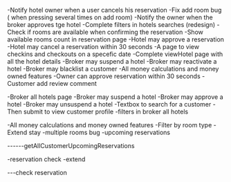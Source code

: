 -Notify hotel owner when a user cancels his reservation
-Fix add room bug ( when pressing several times on add room)
-Notify the owner when the broker approves tge hotel
-Complete filters in hotels searches (redesign)
-Check if rooms are available when confirming the reservation
-Show available rooms count in reservation page
-Hotel may approve a reservation
-Hotel may cancel a reservation within 30 seconds
-A page to view checkins and checkouts on a specefic date
-Complete viewHotel page with all the hotel details
-Broker may suspend a hotel
-Broker may reactivate a hotel
-Broker may blacklist a customer
-All money calculations and money owned features
-Owner can approve reservation within 30 seconds
-Customer add review comment




-Broker all hotels page
-Broker may suspend a hotel
-Broker may approve a hotel
-Broker may unsuspend a hotel
-Textbox to search for a customer
-Then submit to view customer profile
-filters in broker all hotels

-All money calculations and money owned features
-Filter by room type
-Extend stay
-multiple rooms bug
-upcoming reservations


------getAllCustomerUpcomingReservations

-reservation check
-extend



---check reservation
